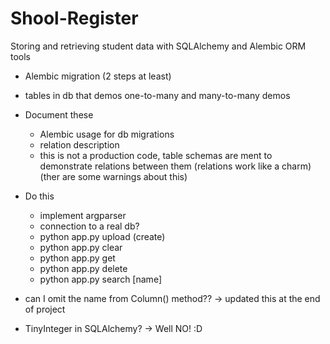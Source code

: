 # Shool-Register
Storing and retrieving student data with SQLAlchemy and Alembic ORM tools




- Alembic migration (2 steps at least)
- tables in db that demos one-to-many and many-to-many demos






- Document these 
  - Alembic usage for db migrations 
  - relation description 
  - this is not a production code, table schemas are ment to demonstrate relations between them (relations work like a charm) (ther are some warnings about this)
  
- Do this 
  - implement argparser
  - connection to a real db?
  - python app.py upload (create)
  - python app.py clear 
  - python app.py get <studentId>
  - python app.py delete <studentId>
  - python app.py search [name]
  
  
  
- can I omit the name from Column() method?? -> updated this at the end of project
- TinyInteger in SQLAlchemy?
    -> Well NO! :D